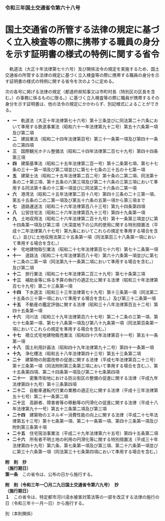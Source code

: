### 令和三年国土交通省令第六十八号  
# 国土交通省の所管する法律の規定に基づく立入検査等の際に携帯する職員の身分を示す証明書の様式の特例に関する省令  
　軌道法（大正十年法律第七十六号）及び関係法令の規定を実施するため、国土交通省の所管する法律の規定に基づく立入検査等の際に携帯する職員の身分を示す証明書の様式の特例に関する省令を次のように定める。  
  
次の各号に掲げる法律の規定（都道府県知事又は市町村長（特別区の区長を含む。）の事務に係るものに限る。）に基づく立入検査等の際に職員が携帯するその身分を示す証明書は、他の法令の規定にかかわらず、別記様式によることができる。  
* **一**　軌道法（大正十年法律第七十六号）第十三条並びに同法第二十六条において準用する鉄道事業法（昭和六十一年法律第九十二号）第五十六条第一項及び第二項  
* **二**　建設業法（昭和二十四年法律第百号）第三十一条第一項及び第四十一条の二第四項  
* **三**　国際観光ホテル整備法（昭和二十四年法律第二百七十九号）第四十四条第三項  
* **四**　建築基準法（昭和二十五年法律第二百一号）第十二条第七項、第七十七条の三十一第一項及び第二項並びに第七十七条の三十五の十七第一項  
* **五**　建築士法（昭和二十五年法律第二百二号）第十条の二第二項、同法第十条の二十第三項、第十五条の六第三項及び第二十六条の三第三項において準用する同法第十条の十三第一項並びに同法第二十六条の二第一項  
* **六**　港湾法（昭和二十五年法律第二百十八号）第四十三条の二十三第一項、第五十五条の二の二第一項及び第五十六条の五第一項から第三項まで  
* **七**　道路運送法（昭和二十六年法律第百八十三号）第九十四条第四項  
* **八**　公営住宅法（昭和二十六年法律第百九十三号）第四十九条第一項  
* **九**　土地収用法（昭和二十六年法律第二百十九号）第十一条第三項並びに第十四条第一項及び第三項（大深度地下の公共的使用に関する特別措置法（平成十二年法律第八十七号）第九条においてこれらの規定を準用する場合を含む。）並びに土地収用法第三十五条第一項（同法第百三十八条第一項において準用する場合を含む。）  
* **十**　宅地建物取引業法（昭和二十七年法律第百七十六号）第七十二条第一項  
* **十一**　道路法（昭和二十七年法律第百八十号）第六十六条第一項並びに第七十二条の二第一項（同法第九十一条第二項において準用する場合を含む。）及び第二項  
* **十二**　旅行業法（昭和二十七年法律第二百三十九号）第七十条第三項  
* **十三**　補助金等に係る予算の執行の適正化に関する法律（昭和三十年法律第百七十九号）第二十三条第一項  
* **十四**　下水道法（昭和三十三年法律第七十九号）第十三条第一項（同法第二十五条の三十第一項において準用する場合を含む。）及び第三十二条第一項  
* **十五**　不動産の鑑定評価に関する法律（昭和三十八年法律第百五十二号）第四十五条第一項  
* **十六**　河川法（昭和三十九年法律第百六十七号）第二十二条の三第一項、第七十七条第一項、第七十八条第一項及び第八十九条第一項（同法第百条第一項においてこれらの規定を準用する場合を含む。）  
* **十七**　積立式宅地建物販売業法（昭和四十六年法律第百十一号）第五十一条第一項  
* **十八**　国土利用計画法（昭和四十九年法律第九十二号）第四十一条第一項  
* **十九**　浄化槽法（昭和五十八年法律第四十三号）第五十三条第二項  
* **二十**　建築物の耐震改修の促進に関する法律（平成七年法律第百二十三号）第十三条第一項（同法附則第三条第三項において準用する場合を含む。）、第十五条第四項、第二十四条第一項及び第二十七条第四項  
* **二十一**　密集市街地における防災街区の整備の促進に関する法律（平成九年法律第四十九号）第十三条第四項  
* **二十二**　自動車運転代行業の業務の適正化に関する法律（平成十三年法律第五十七号）第二十一条第二項  
* **二十三**　高齢者、障害者等の移動等の円滑化の促進に関する法律（平成十八年法律第九十一号）第五十三条第二項及び第三項  
* **二十四**　建築物のエネルギー消費性能の向上に関する法律（平成二十七年法律第五十三号）第十七条第一項、第二十一条第一項、第四十三条第一項及び附則第三条第十項  
* **二十五**　住宅宿泊事業法（平成二十九年法律第六十五号）第四十五条第二項  
* **二十六**　所有者不明土地の利用の円滑化等に関する特別措置法（平成三十年法律第四十九号）第六条、第七条第一項及び第三項、第二十六条第一項並びに第三十六条第一項（同法第三十七条第四項において準用する場合を含む。）  
  
**附　則　抄**  
**（施行期日）**  
**第一条**　この省令は、公布の日から施行する。  
  
**附　則（令和三年一〇月二九日国土交通省令第六九号）　抄**  
**（施行期日）**  
**１**　この省令は、特定都市河川浸水被害対策法等の一部を改正する法律の施行の日（令和三年十一月一日）から施行する。  
  
別（本則関係）  

          
        
